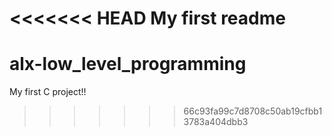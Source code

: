 <<<<<<< HEAD
My first readme
=======
# alx-low_level_programming
My first C project!!
>>>>>>> 66c93fa99c7d8708c50ab19cfbb13783a404dbb3

